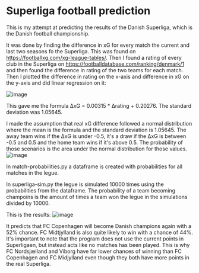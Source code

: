 # Superliga football prediction
This is my attempt at predicting the results of the Danish Superliga, which is the Danish football championship.

It was done by finding the difference in xG for every match the current and last two seasons fo the Superliga. This was found on https://footballxg.com/xg-league-tables/. Then I found a rating of every club in the Superliga on https://footballdatabase.com/ranking/denmark/1 and then found the difference in rating of the two teams for each match. Then I plotted the difference in rating on the x-axis and difference in xG on the y-axis and did linear regression on it:

![image](https://user-images.githubusercontent.com/82721293/210566912-8a6621f8-8a67-4fad-983c-d100a52d3b65.png)

This gave me the formula ΔxG = 0.00315 * Δrating + 0.20276. The standard deviation was 1.05645.

I made the assumption that real xG difference followed a normal distribution where the mean is the formula and the standard deviation is 1.05645. The away team wins if the ΔxG is under -0.5, it's a draw if the ΔxG is between -0.5 and 0.5 and the home team wins if it's above 0.5.
The probability of those scenarios is the area under the normal distribution for those values.
![image](https://user-images.githubusercontent.com/82721293/210573836-b5de9ed0-8e2b-4c1c-abbf-f1f8f6de5672.png)

In match-probabilities.py a dataframe is created with probabilities for all matches in the legue.

In superliga-sim.py the legue is simulated 10000 times using the probabilities from the dataframe. The probability of a team becoming champoins is the amount of times a team won the legue in the simulations divided by 10000.

This is the results:
![image](https://user-images.githubusercontent.com/82721293/210575757-a9c6acc5-b5c3-447d-8fb4-ec04efef2379.png)

It predicts that FC Copenhagen will become Danish champions again with a 52% chance. FC Midtjylland is also quite likely to win with a chance of 44%.
It's important to note that the program does not use the current points in Superligaen, but instead acts like no matches has been played. This is why FC Nordsjælland and Viborg have far lower chances of winning than FC Copenhagen and FC Midjylland even though they both have more points in the real Superliga.
